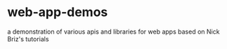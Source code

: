 # web-app-demos
a demonstration of various apis and libraries for web apps based on Nick Briz's tutorials 
